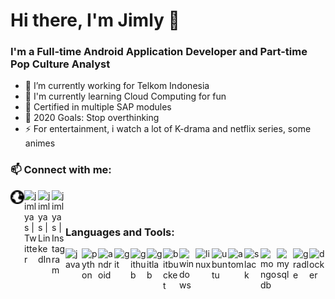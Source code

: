 # Hi there, I'm Jimly 👋

### I'm a Full-time Android Application Developer and Part-time Pop Culture Analyst

- 🔭 I’m currently working for Telkom Indonesia
- 🌱 I'm currently learning Cloud Computing for fun
- 👯 Certified in multiple SAP modules
- 🥅 2020 Goals: Stop overthinking
- ⚡ For entertainment, i watch a lot of K-drama and netflix series, some animes

### 📫 Connect with me:

[<img align="left" alt="jimlyas" width="22px" src="https://raw.githubusercontent.com/iconic/open-iconic/master/svg/globe.svg" />](https://jimlyas.github.io)
[<img align="left" alt="jimlyas | Twitter" width="22px" src="https://cdn.jsdelivr.net/npm/simple-icons@v3/icons/twitter.svg" />](https://twitter.com/j_mly)
[<img align="left" alt="jimlyas | LinkedIn" width="22px" src="https://cdn.jsdelivr.net/npm/simple-icons@v3/icons/linkedin.svg" />](https://linkedin.com/in/jimlyas)
[<img align="left" alt="jimlyas | Instagram" width="22px" src="https://cdn.jsdelivr.net/npm/simple-icons@v3/icons/instagram.svg" />](https://instagram.com/jiimlyy)

<br /><br />

### Languages and Tools:

<img align="left" alt="java" width="26px" src="https://cdn.jsdelivr.net/npm/simple-icons@v3/icons/java.svg" />
<img align="left" alt="python" width="26px" src="https://cdn.jsdelivr.net/npm/simple-icons@v3/icons/python.svg" />
<img align="left" alt="android" width="26px" src="https://cdn.jsdelivr.net/npm/simple-icons@v3/icons/android.svg" />
<img align="left" alt="git" width="26px" src="https://cdn.jsdelivr.net/npm/simple-icons@v3/icons/git.svg" />
<img align="left" alt="github" width="26px" src="https://cdn.jsdelivr.net/npm/simple-icons@v3/icons/github.svg" />
<img align="left" alt="gitlab" width="26px" src="https://cdn.jsdelivr.net/npm/simple-icons@v3/icons/gitlab.svg" />
<img align="left" alt="bitbucket" width="26px" src="https://cdn.jsdelivr.net/npm/simple-icons@v3/icons/bitbucket.svg" />
<img align="left" alt="windows" width="26px" src="https://cdn.jsdelivr.net/npm/simple-icons@v3/icons/windows.svg" />
<img align="left" alt="linux" width="26px" src="https://cdn.jsdelivr.net/npm/simple-icons@v3/icons/linux.svg" />
<img align="left" alt="ubuntu" width="26px" src="https://cdn.jsdelivr.net/npm/simple-icons@v3/icons/ubuntu.svg" />
<img align="left" alt="atom" width="26px" src="https://cdn.jsdelivr.net/npm/simple-icons@v3/icons/atom.svg" />
<img align="left" alt="slack" width="26px" src="https://cdn.jsdelivr.net/npm/simple-icons@v3/icons/slack.svg" />
<img align="left" alt="mongodb" width="26px" src="https://cdn.jsdelivr.net/npm/simple-icons@v3/icons/mongodb.svg" />
<img align="left" alt="mysql" width="26px" src="https://cdn.jsdelivr.net/npm/simple-icons@v3/icons/mysql.svg" />
<img align="left" alt="gradle" width="26px" src="https://cdn.jsdelivr.net/npm/simple-icons@v3/icons/gradle.svg" />
<img align="left" alt="docker" width="26px" src="https://cdn.jsdelivr.net/npm/simple-icons@v3/icons/docker.svg" />
<br /><br />

